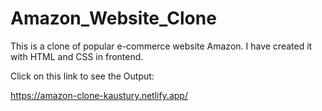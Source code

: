 # Amazon_Website_Clone
This is a clone of popular e-commerce website Amazon. I have created it with HTML and CSS in frontend.

Click on this link to see the Output: 

https://amazon-clone-kaustury.netlify.app/
